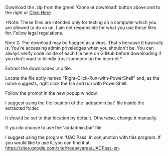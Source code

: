 Download the .zip from the green 'Clone or download' button above and to the right or [Click Here](https://github.com/connconnfuntime/Automated-UAC-Bypass/archive/master.zip "Master.zip Download")

*Note: These files are intended only for testing on a computer which you are allowed to do so on. I am not responsible for what you use these files for. Follow legal regulations. 

Note 2: The download may be flagged as a virus. That's because it basically is. You're accessing admin priveledges when you shouldn't be. You can always verify code inside of each file here on GitHub before downloading if you don't want to blindly trust someone on the internet.*

Extract the downloaded .zip file.

Locate the file aptly named "Right-Click-Run-with-PowerShell" and, as the name suggests, right click the file and run with PowerShell.

Follow the prompt in the new popup window.

I suggest using the file location of the 'addadmin.bat' file inside the extracted folder.

It should be set to that location by default. Otherwise, change it manually.

If you do choose to use the 'addadmin.bat' file


I suggest using the program 'UAC Pass' in conjunction with this program. If you would like to use it, you can find it at https://sites.google.com/site/freeavvarea/UACPass-en.